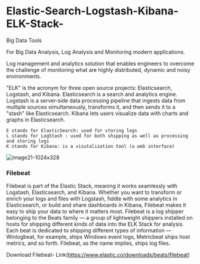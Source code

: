 # Elastic-Search-Logstash-Kibana-ELK-Stack-
Big Data Tools

For Big Data Analysis, Log Analysis and Monitoring modern applications.

Log management and analytics solution that enables engineers to overcome the challenge of monitoring what are highly distributed, dynamic and noisy environments. 

"ELK" is the acronym for three open source projects: Elasticsearch, Logstash, and Kibana. Elasticsearch is a search and analytics engine. Logstash is a server‑side data processing pipeline that ingests data from multiple sources simultaneously, transforms it, and then sends it to a "stash" like Elasticsearch. Kibana lets users visualize data with charts and graphs in Elasticsearch. 

    E stands for ElasticSearch: used for storing logs
    L stands for LogStash : used for both shipping as well as processing and storing logs
    K stands for Kibana: is a visutalization tool (a web interface)

![image21-1024x328](https://user-images.githubusercontent.com/46655831/75623865-9f2de180-5bd4-11ea-9bcd-04b63d2452fd.png)

### Filebeat
Filebeat is part of the Elastic Stack, meaning it works seamlessly with Logstash, Elasticsearch, and Kibana. Whether you want to transform or enrich your logs and files with Logstash, fiddle with some analytics in Elasticsearch, or build and share dashboards in Kibana, Filebeat makes it easy to ship your data to where it matters most.
Filebeat is a log shipper belonging to the Beats family — a group of lightweight shippers installed on hosts for shipping different kinds of data into the ELK Stack for analysis. Each beat is dedicated to shipping different types of information — Winlogbeat, for example, ships Windows event logs, Metricbeat ships host metrics, and so forth. Filebeat, as the name implies, ships log files.

Download Filebeat- Link(https://www.elastic.co/downloads/beats/filebeat)
